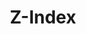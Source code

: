 ---
title: Z-Index
category: Layout
description: An element's z-index controls its stacking context, or how it layers over other elements.
---